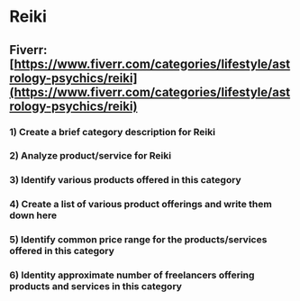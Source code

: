 # Reiki
## Fiverr: [https://www.fiverr.com/categories/lifestyle/astrology-psychics/reiki](https://www.fiverr.com/categories/lifestyle/astrology-psychics/reiki)
### 1) Create a brief category description for Reiki
### 2) Analyze product/service for Reiki
### 3) Identify various products offered in this category
### 4) Create a list of various product offerings and write them down here
### 5) Identify common price range for the products/services offered in this category
### 6) Identity approximate number of freelancers offering products and services in this category
